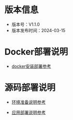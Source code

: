 

# 版本信息

- 版本号：V1.1.0
- 版本发布时间：2024-03-15

# Docker部署说明

- [docker安装部署参考](docs/docker.md)

# 源码部署说明

- [环境准备说明参考](docs/preparation.md)

- [应用部署说明参考](docs/deployment.md)
